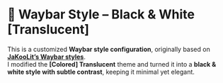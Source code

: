 # 🎨 Waybar Style – Black & White [Translucent]

This is a customized **Waybar style configuration**, originally based on [**JaKooLit’s Waybar styles**](https://github.com/JaKooLit).  
I modified the **[Colored] Translucent** theme and turned it into a **black & white style with subtle contrast**, keeping it minimal yet elegant.  
